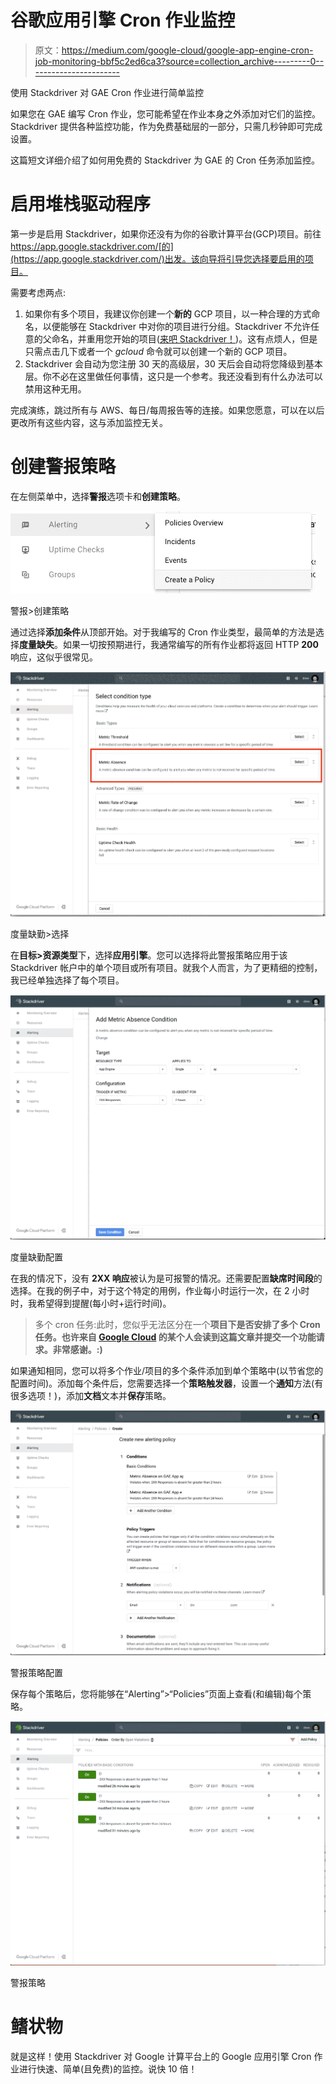 # 谷歌应用引擎 Cron 作业监控

> 原文：<https://medium.com/google-cloud/google-app-engine-cron-job-monitoring-bbf5c2ed6ca3?source=collection_archive---------0----------------------->

使用 Stackdriver 对 GAE Cron 作业进行简单监控

如果您在 GAE 编写 Cron 作业，您可能希望在作业本身之外添加对它们的监控。Stackdriver 提供各种监控功能，作为免费基础层的一部分，只需几秒钟即可完成设置。

这篇短文详细介绍了如何用免费的 Stackdriver 为 GAE 的 Cron 任务添加监控。

# 启用堆栈驱动程序

第一步是启用 Stackdriver，如果你还没有为你的谷歌计算平台(GCP)项目。前往 https://app.google.stackdriver.com/[的](https://app.google.stackdriver.com/)出发。该向导将引导您选择要启用的项目。

需要考虑两点:

1.  如果你有多个项目，我建议你创建一个**新的** GCP 项目，以一种合理的方式命名，以便能够在 Stackdriver 中对你的项目进行分组。Stackdriver 不允许任意的父命名，并重用您开始的项目([来吧 Stackdriver！](https://twitter.com/mediocrity/status/937727889646141440))。这有点烦人，但是只需点击几下或者一个 *gcloud* 命令就可以创建一个新的 GCP 项目。
2.  Stackdriver 会自动为您注册 30 天的高级层，30 天后会自动将您降级到基本层。你不必在这里做任何事情，这只是一个参考。我还没看到有什么办法可以禁用这种无用。

完成演练，跳过所有与 AWS、每日/每周报告等的连接。如果您愿意，可以在以后更改所有这些内容，这与添加监控无关。

# 创建警报策略

在左侧菜单中，选择**警报**选项卡和**创建策略**。

![](img/c01589eb52a237460aebfe7e9c690b8d.png)

警报>创建策略

通过选择**添加条件**从顶部开始。对于我编写的 Cron 作业类型，最简单的方法是选择**度量缺失**。如果一切按预期进行，我通常编写的所有作业都将返回 HTTP **200** 响应，这似乎很常见。

![](img/191ac76c3904389f7a0dd14eccbf322f.png)

度量缺勤>选择

在**目标>资源类型**下，选择**应用引擎**。您可以选择将此警报策略应用于该 Stackdriver 帐户中的单个项目或所有项目。就我个人而言，为了更精细的控制，我已经单独选择了每个项目。

![](img/eab53e66176b43ee781e849cacfa5f46.png)

度量缺勤配置

在我的情况下，没有 **2XX 响应**被认为是可报警的情况。还需要配置**缺席时间段**的选择。在我的例子中，对于这个特定的用例，作业每小时运行一次，在 2 小时时，我希望得到提醒(每小时+运行时间)。

> 多个 cron 任务:此时，您似乎无法区分在一个**项目下是否安排了多个 Cron 任务。也许来自 [Google Cloud](https://medium.com/u/4f3f4ee0f977?source=post_page-----bbf5c2ed6ca3--------------------------------) 的某个人会读到这篇文章并提交一个功能请求。非常感谢。:)**

如果通知相同，您可以将多个作业/项目的多个条件添加到单个策略中(以节省您的配置时间)。添加每个条件后，您需要选择一个**策略触发器**，设置一个**通知**方法(有很多选项！)，添加**文档**文本并**保存**策略。

![](img/9a0ac42fc800c2d660369155ef3df234.png)

警报策略配置

保存每个策略后，您将能够在“Alerting”>“Policies”页面上查看(和编辑)每个策略。

![](img/dc4c15f730b77e033ce1bc60f2cbaa88.png)

警报策略

# 鳍状物

就是这样！使用 Stackdriver 对 Google 计算平台上的 Google 应用引擎 Cron 作业进行快速、简单(且免费)的监控。说快 10 倍！
